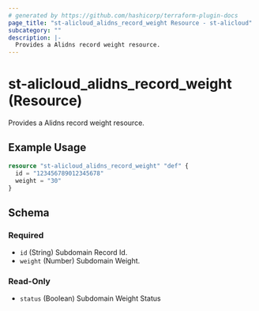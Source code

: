 ```yaml
---
# generated by https://github.com/hashicorp/terraform-plugin-docs
page_title: "st-alicloud_alidns_record_weight Resource - st-alicloud"
subcategory: ""
description: |-
  Provides a Alidns record weight resource.
---
```


# st-alicloud_alidns_record_weight (Resource)

Provides a Alidns record weight resource.

## Example Usage

```terraform
resource "st-alicloud_alidns_record_weight" "def" {
  id = "123456789012345678"
  weight = "30"
}
```

<!-- schema generated by tfplugindocs -->
## Schema

### Required

- `id` (String) Subdomain Record Id.
- `weight` (Number) Subdomain Weight.

### Read-Only

- `status` (Boolean) Subdomain Weight Status

